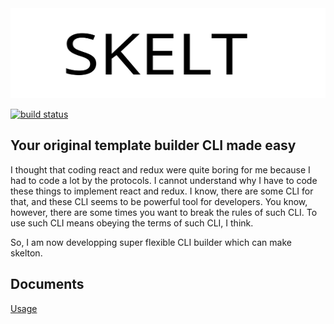 <div style="text-align: center;">
  <img src="./skelt.svg" width="100%" height="144"/>
</div>

[![build status](https://travis-ci.org/RyosukeCla/skelt.svg?branch=master)](https://travis-ci.org/RyosukeCla/skelt)

## Your original template builder CLI made easy

I thought that coding react and redux were quite boring for me because I had to code a lot by the protocols. I cannot understand why I have to code these things to implement react and redux. I know, there are some CLI for that, and these CLI seems to be powerful tool for developers. You know, however, there are some times you want to break the rules of such CLI. To use such CLI means obeying the terms of such CLI, I think.

So, I am now developping super flexible CLI builder which can make skelton.

## Documents
[Usage](./src/usage.md)
